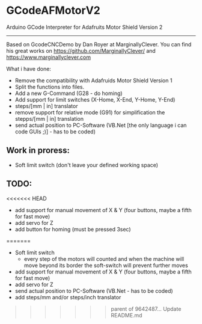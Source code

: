 GCodeAFMotorV2
==============

Arduino GCode Interpreter for Adafruits Motor Shield Version 2

--------------

Based on GcodeCNCDemo by Dan Royer at MarginallyClever.
You can find his great works on https://github.com/MarginallyClever/
and https://www.marginallyclever.com

What i have done:

 - Remove the compatibility with Adafruids Motor Shield Version 1
 - Split the functions into files.
 - Add a new G-Command (G28 - do homing)
 - Add support for limit switches (X-Home, X-End, Y-Home, Y-End)
 - steps/[mm | in] translator
 - remove support for relative mode (G91) for simplification the stepps/[mm | in] translation
 - send actual position to PC-Software (VB.Net [the only language i can code GUIs ;)] - has to be coded)
 
Work in proress:
--------------

 - Soft limit switch (don't leave your defined working space)

TODO:
--------------

<<<<<<< HEAD
 - add support for manual movement of X & Y (four buttons, maybe a fifth for fast move)
 - add servo for Z 
 - add button for homing (must be pressed 3sec)
 
=======
 - Soft limit switch
   - every step of the motors will counted and when the machine will move beyond its border the soft-switch will prevent further moves 
 - add support for manual movement of X & Y (four buttons, maybe a fifth for fast move)
 - add servo for Z 
 - send actual position to PC-Software (VB.Net - has to be coded)
 - add steps/mm and/or steps/inch translator
>>>>>>> parent of 9642487... Update README.md
